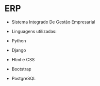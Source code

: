 # ERP
- Sistema Integrado De Gestão Empresarial

- Linguagens utilizadas:

- Python 
- Django
- Html e CSS
- Bootstrap
- PostgreSQL


